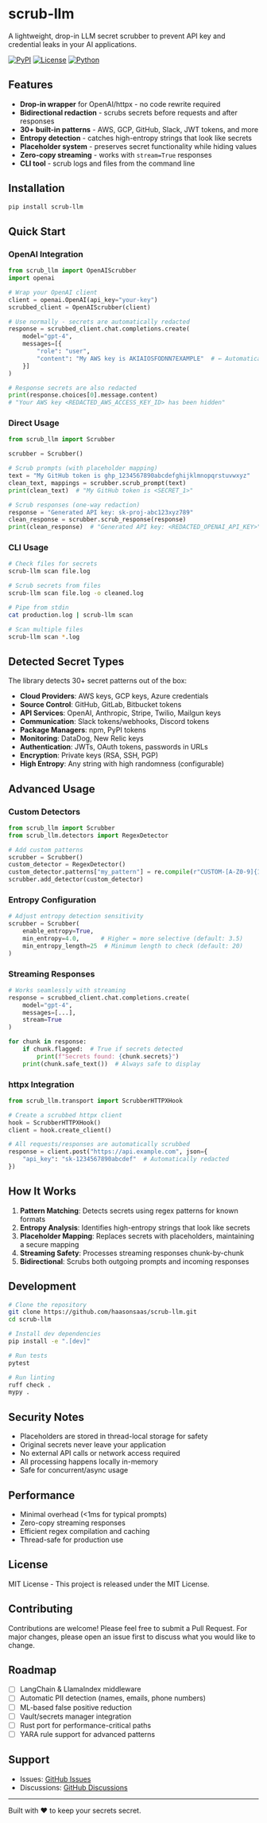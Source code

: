 # scrub-llm

A lightweight, drop-in LLM secret scrubber to prevent API key and credential leaks in your AI applications.

[![PyPI](https://img.shields.io/pypi/v/scrub-llm.svg)](https://pypi.org/project/scrub-llm/)
[![License](https://img.shields.io/badge/License-MIT-blue.svg)](https://opensource.org/licenses/MIT)
[![Python](https://img.shields.io/pypi/pyversions/scrub-llm.svg)](https://pypi.org/project/scrub-llm/)

## Features

- **Drop-in wrapper** for OpenAI/httpx - no code rewrite required
- **Bidirectional redaction** - scrubs secrets before requests and after responses
- **30+ built-in patterns** - AWS, GCP, GitHub, Slack, JWT tokens, and more
- **Entropy detection** - catches high-entropy strings that look like secrets
- **Placeholder system** - preserves secret functionality while hiding values
- **Zero-copy streaming** - works with `stream=True` responses
- **CLI tool** - scrub logs and files from the command line

## Installation

```bash
pip install scrub-llm
```

## Quick Start

### OpenAI Integration

```python
from scrub_llm import OpenAIScrubber
import openai

# Wrap your OpenAI client
client = openai.OpenAI(api_key="your-key")
scrubbed_client = OpenAIScrubber(client)

# Use normally - secrets are automatically redacted
response = scrubbed_client.chat.completions.create(
    model="gpt-4",
    messages=[{
        "role": "user",
        "content": "My AWS key is AKIAIOSFODNN7EXAMPLE"  # ← Automatically redacted
    }]
)

# Response secrets are also redacted
print(response.choices[0].message.content)
# "Your AWS key <REDACTED_AWS_ACCESS_KEY_ID> has been hidden"
```

### Direct Usage

```python
from scrub_llm import Scrubber

scrubber = Scrubber()

# Scrub prompts (with placeholder mapping)
text = "My GitHub token is ghp_1234567890abcdefghijklmnopqrstuvwxyz"
clean_text, mappings = scrubber.scrub_prompt(text)
print(clean_text)  # "My GitHub token is <SECRET_1>"

# Scrub responses (one-way redaction)  
response = "Generated API key: sk-proj-abc123xyz789"
clean_response = scrubber.scrub_response(response)
print(clean_response)  # "Generated API key: <REDACTED_OPENAI_API_KEY>"
```

### CLI Usage

```bash
# Check files for secrets
scrub-llm scan file.log

# Scrub secrets from files
scrub-llm scan file.log -o cleaned.log

# Pipe from stdin
cat production.log | scrub-llm scan

# Scan multiple files
scrub-llm scan *.log
```

## Detected Secret Types

The library detects 30+ secret patterns out of the box:

- **Cloud Providers**: AWS keys, GCP keys, Azure credentials
- **Source Control**: GitHub, GitLab, Bitbucket tokens  
- **API Services**: OpenAI, Anthropic, Stripe, Twilio, Mailgun keys
- **Communication**: Slack tokens/webhooks, Discord tokens
- **Package Managers**: npm, PyPI tokens
- **Monitoring**: DataDog, New Relic keys
- **Authentication**: JWTs, OAuth tokens, passwords in URLs
- **Encryption**: Private keys (RSA, SSH, PGP)
- **High Entropy**: Any string with high randomness (configurable)

## Advanced Usage

### Custom Detectors

```python
from scrub_llm import Scrubber
from scrub_llm.detectors import RegexDetector

# Add custom patterns
scrubber = Scrubber()
custom_detector = RegexDetector()
custom_detector.patterns["my_pattern"] = re.compile(r"CUSTOM-[A-Z0-9]{16}")
scrubber.add_detector(custom_detector)
```

### Entropy Configuration

```python
# Adjust entropy detection sensitivity
scrubber = Scrubber(
    enable_entropy=True,
    min_entropy=4.0,      # Higher = more selective (default: 3.5)
    min_entropy_length=25  # Minimum length to check (default: 20)
)
```

### Streaming Responses

```python
# Works seamlessly with streaming
response = scrubbed_client.chat.completions.create(
    model="gpt-4",
    messages=[...],
    stream=True
)

for chunk in response:
    if chunk.flagged:  # True if secrets detected
        print(f"Secrets found: {chunk.secrets}")
    print(chunk.safe_text())  # Always safe to display
```

### httpx Integration

```python
from scrub_llm.transport import ScrubberHTTPXHook

# Create a scrubbed httpx client
hook = ScrubberHTTPXHook()
client = hook.create_client()

# All requests/responses are automatically scrubbed
response = client.post("https://api.example.com", json={
    "api_key": "sk-1234567890abcdef"  # Automatically redacted
})
```

## How It Works

1. **Pattern Matching**: Detects secrets using regex patterns for known formats
2. **Entropy Analysis**: Identifies high-entropy strings that look like secrets  
3. **Placeholder Mapping**: Replaces secrets with placeholders, maintaining a secure mapping
4. **Streaming Safety**: Processes streaming responses chunk-by-chunk
5. **Bidirectional**: Scrubs both outgoing prompts and incoming responses

## Development

```bash
# Clone the repository
git clone https://github.com/haasonsaas/scrub-llm.git
cd scrub-llm

# Install dev dependencies
pip install -e ".[dev]"

# Run tests
pytest

# Run linting
ruff check .
mypy .
```

## Security Notes

- Placeholders are stored in thread-local storage for safety
- Original secrets never leave your application
- No external API calls or network access required
- All processing happens locally in-memory
- Safe for concurrent/async usage

## Performance

- Minimal overhead (<1ms for typical prompts)
- Zero-copy streaming responses
- Efficient regex compilation and caching
- Thread-safe for production use

## License

MIT License - This project is released under the MIT License.

## Contributing

Contributions are welcome! Please feel free to submit a Pull Request. For major changes, please open an issue first to discuss what you would like to change.

## Roadmap

- [ ] LangChain & LlamaIndex middleware  
- [ ] Automatic PII detection (names, emails, phone numbers)
- [ ] ML-based false positive reduction
- [ ] Vault/secrets manager integration
- [ ] Rust port for performance-critical paths
- [ ] YARA rule support for advanced patterns

## Support

- Issues: [GitHub Issues](https://github.com/haasonsaas/scrub-llm/issues)
- Discussions: [GitHub Discussions](https://github.com/haasonsaas/scrub-llm/discussions)

---

Built with ❤️ to keep your secrets secret.